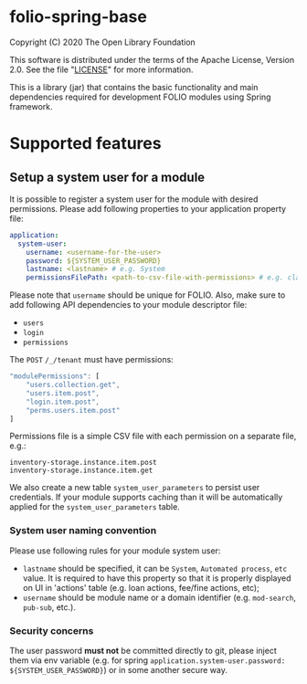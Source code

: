 # folio-spring-base

Copyright (C) 2020 The Open Library Foundation

This software is distributed under the terms of the Apache License,
Version 2.0. See the file "[LICENSE](LICENSE)" for more information.

This is a library (jar) that contains the basic functionality and main dependencies required for development FOLIO modules using Spring framework.

# Supported features

## Setup a system user for a module

It is possible to register a system user for the module with desired permissions.
Please add following properties to your application property file:
```yaml
application:
  system-user:
    username: <username-for-the-user>
    password: ${SYSTEM_USER_PASSWORD}
    lastname: <lastname> # e.g. System
    permissionsFilePath: <path-to-csv-file-with-permissions> # e.g. classpath:user-permissions.csv
```

Please note that `username` should be unique for FOLIO. Also, make sure to add following 
API dependencies to your module descriptor file:
* `users`
* `login`
* `permissions`

The `POST` `/_/tenant` must have permissions:
```javascript
"modulePermissions": [
    "users.collection.get",
    "users.item.post",
    "login.item.post",
    "perms.users.item.post"
]
```

Permissions file is a simple CSV file with each permission on a separate file, e.g.:
```
inventory-storage.instance.item.post
inventory-storage.instance.item.get
```

We also create a new table `system_user_parameters` to persist user credentials. If your module
supports caching than it will be automatically applied for the `system_user_parameters` table.

### System user naming convention

Please use following rules for your module system user:
* `lastname` should be specified, it can be `System`, `Automated process`, `etc` value. 
It is required to have this property so that it is properly displayed on UI in 'actions' 
table (e.g. loan actions, fee/fine actions, etc);
* `username` should be module name or a domain identifier (e.g. `mod-search`, `pub-sub`, etc.).

### Security concerns

The user password **must not** be committed directly to git, please inject them via env variable (e.g. 
for spring `application.system-user.password: ${SYSTEM_USER_PASSWORD}`) or in some another secure way.

